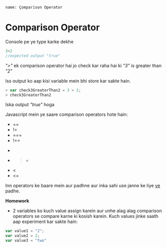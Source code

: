 ```ngMeta
name: Çomparison Operator
```

# Comparison Operator

Console pe ye type karke dekhe

```javascript
3>2
//expected output "true"
```

*">"* ek comparison operator hai jo check kar raha hai ki *"3"* is greater than *"2"*

Iss output ko aap kisi variable mein bhi store kar sakte hain.

```javascript
> var check3GreaterThan2 = 3 > 2;
> check3GreaterThan2
```
Iska output *"true"* hoga

Javascript mein ye saare comparison operators hote hain:
* ==
* !=
* ===
* !==
* >
* >=
* <
* <=

Inn operators ke baare mein aur padhne aur inka sahi use janne ke liye [ye](https://developer.mozilla.org/en-US/docs/Web/JavaScript/Reference/Operators/Comparison_Operators) padhe.

**Homework**
- 2 variables ko kuch value assign karein aur unhe alag alag comparison operators se compare karne ki kosish karein.
Kuch values jinke saath aap experiment kar sakte hain:
```javascript
var value1 = "2";
var value2 = 2;
var value3 = "two"
```
